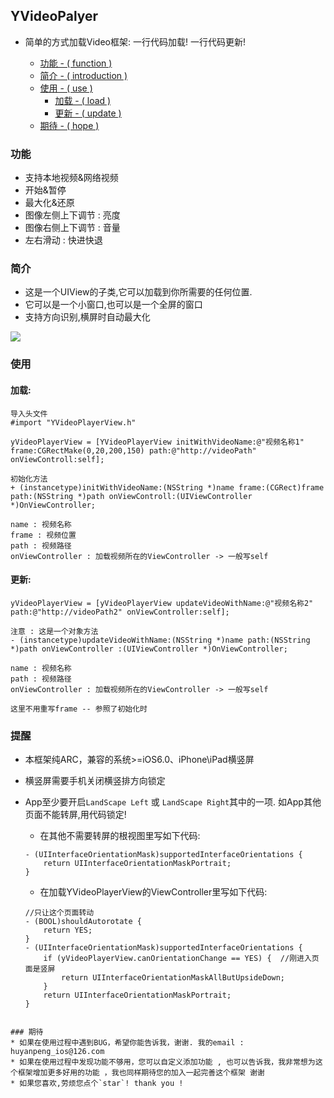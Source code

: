 ## YVideoPalyer

* 简单的方式加载Video框架: 一行代码加载! 一行代码更新!

    * [功能 - ( function )](#功能)
    * [简介 - ( introduction )](#简介)
    * [使用 - ( use )](#使用)
		* [加载 - ( load )](#加载)
		* [更新 - ( update )](#更新)
    * [期待 - ( hope )](#期待)


### <a id="功能"></a>功能
* 支持本地视频&网络视频
* 开始&暂停
* 最大化&还原
* 图像左侧上下调节 : 亮度 
* 图像右侧上下调节 : 音量
* 左右滑动 : 快进快退
 
### <a id="简介"></a>简介
- 这是一个UIView的子类,它可以加载到你所需要的任何位置.
- 它可以是一个小窗口,也可以是一个全屏的窗口
- 支持方向识别,横屏时自动最大化

![](http://images2015.cnblogs.com/blog/881202/201604/881202-20160411110636207-1067249997.gif)

### <a id="使用"></a>使用

#### 加载:
```
导入头文件
#import "YVideoPlayerView.h"
```

```
yVideoPlayerView = [YVideoPlayerView initWithVideoName:@"视频名称1" frame:CGRectMake(0,20,200,150) path:@"http://videoPath" onViewControll:self];

初始化方法
+ (instancetype)initWithVideoName:(NSString *)name frame:(CGRect)frame path:(NSString *)path onViewControll:(UIViewController *)OnViewController;

name : 视频名称
frame : 视频位置
path : 视频路径
onViewController : 加载视频所在的ViewController -> 一般写self
```

#### 更新:
```
yVideoPlayerView = [yVideoPlayerView updateVideoWithName:@"视频名称2" path:@"http://videoPath2" onViewController:self];

注意 : 这是一个对象方法
- (instancetype)updateVideoWithName:(NSString *)name path:(NSString *)path onViewController :(UIViewController *)OnViewController;

name : 视频名称
path : 视频路径
onViewController : 加载视频所在的ViewController -> 一般写self

这里不用重写frame -- 参照了初始化时
```

### 提醒
* 本框架纯ARC，兼容的系统>=iOS6.0、iPhone\iPad横竖屏
* 横竖屏需要手机关闭横竖排方向锁定
* App至少要开启`LandScape Left` 或 `LandScape Right`其中的一项. 如App其他页面不能转屏,用代码锁定!
	* 在其他不需要转屏的根视图里写如下代码:
	
	```
	- (UIInterfaceOrientationMask)supportedInterfaceOrientations {
	    return UIInterfaceOrientationMaskPortrait;
	}
	```

	* 在加载YVideoPlayerView的ViewController里写如下代码:

	```
	//只让这个页面转动
	- (BOOL)shouldAutorotate {
	    return YES;
	}
	- (UIInterfaceOrientationMask)supportedInterfaceOrientations {
	    if (yVideoPlayerView.canOrientationChange == YES) {  //刚进入页面是竖屏
	        return UIInterfaceOrientationMaskAllButUpsideDown;
	    }
	    return UIInterfaceOrientationMaskPortrait;
	}
```

### 期待
* 如果在使用过程中遇到BUG，希望你能告诉我，谢谢. 我的email : huyanpeng_ios@126.com
* 如果在使用过程中发现功能不够用，您可以自定义添加功能 , 也可以告诉我，我非常想为这个框架增加更多好用的功能 ，我也同样期待您的加入一起完善这个框架 谢谢
* 如果您喜欢,劳烦您点个`star`! thank you !

